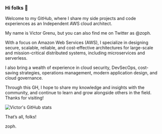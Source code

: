 ### Hi folks 👋

Welcome to my GitHub, where I share my side projects and code experiences as an Independent AWS cloud architect.

My name is Victor Grenu, but you can also find me on Twitter as @zoph.

With a focus on Amazon Web Services (AWS), I specialize in designing secure, scalable, reliable, and cost-effective architectures for large-scale and mission-critical distributed systems, including microservices and serverless.

I also bring a wealth of experience in cloud security, DevSecOps, cost-saving strategies, operations management, modern application design, and cloud governance.

Through this GH, I hope to share my knowledge and insights with the community, and continue to learn and grow alongside others in the field. Thanks for visiting!

![Victor's GitHub stats](https://github-readme-stats.vercel.app/api?username=z0ph)

That’s all, folks!

zoph.
